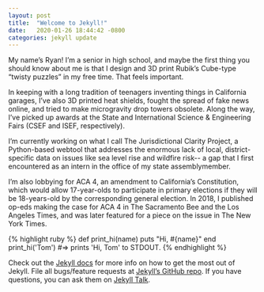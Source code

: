 ```yaml
---
layout: post
title:  "Welcome to Jekyll!"
date:   2020-01-26 18:44:42 -0800
categories: jekyll update
---
```

My name’s Ryan! I’m a senior in high school, and maybe the first thing you should know about me is that I design and 3D print Rubik’s Cube-type “twisty puzzles” in my free time. That feels important.


In keeping with a long tradition of teenagers inventing things in California garages, I’ve also 3D printed heat shields, fought the spread of fake news online, and tried to make microgravity drop towers obsolete. Along the way, I’ve picked up awards at the State and International Science & Engineering Fairs (CSEF and ISEF, respectively).


I’m currently working on what I call The Jurisdictional Clarity Project, a Python-based webtool that addresses the enormous lack of local, district-specific data on issues like sea level rise and wildfire risk-- a gap that I first encountered as an intern in the office of my state assemblymember.


I’m also lobbying for ACA 4, an amendment to California’s Constitution, which would allow 17-year-olds to participate in primary elections if they will be 18-years-old by the corresponding general election. In 2018, I published op-eds making the case for ACA 4 in The Sacramento Bee and the Los Angeles Times, and was later featured for a piece on the issue in The New York Times.

{% highlight ruby %}
def print_hi(name)
  puts "Hi, #{name}"
end
print_hi('Tom')
#=> prints 'Hi, Tom' to STDOUT.
{% endhighlight %}

Check out the [Jekyll docs][jekyll-docs] for more info on how to get the most out of Jekyll. File all bugs/feature requests at [Jekyll’s GitHub repo][jekyll-gh]. If you have questions, you can ask them on [Jekyll Talk][jekyll-talk].

[jekyll-docs]: https://jekyllrb.com/docs/home
[jekyll-gh]:   https://github.com/jekyll/jekyll
[jekyll-talk]: https://talk.jekyllrb.com/
